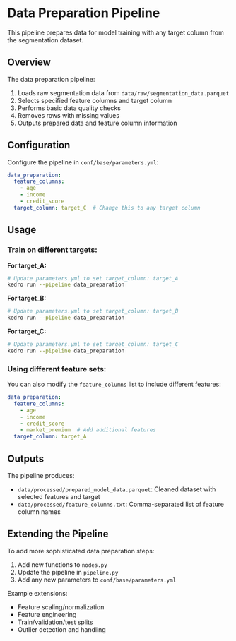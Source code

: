 # Data Preparation Pipeline

This pipeline prepares data for model training with any target column from the segmentation dataset.

## Overview

The data preparation pipeline:
1. Loads raw segmentation data from `data/raw/segmentation_data.parquet`
2. Selects specified feature columns and target column
3. Performs basic data quality checks
4. Removes rows with missing values
5. Outputs prepared data and feature column information

## Configuration

Configure the pipeline in `conf/base/parameters.yml`:

```yaml
data_preparation:
  feature_columns:
    - age
    - income 
    - credit_score
  target_column: target_C  # Change this to any target column
```

## Usage

### Train on different targets:

**For target_A:**
```bash
# Update parameters.yml to set target_column: target_A
kedro run --pipeline data_preparation
```

**For target_B:**
```bash  
# Update parameters.yml to set target_column: target_B
kedro run --pipeline data_preparation
```

**For target_C:**
```bash
# Update parameters.yml to set target_column: target_C  
kedro run --pipeline data_preparation
```

### Using different feature sets:

You can also modify the `feature_columns` list to include different features:

```yaml
data_preparation:
  feature_columns:
    - age
    - income
    - credit_score
    - market_premium  # Add additional features
  target_column: target_A
```

## Outputs

The pipeline produces:
- `data/processed/prepared_model_data.parquet`: Cleaned dataset with selected features and target
- `data/processed/feature_columns.txt`: Comma-separated list of feature column names

## Extending the Pipeline

To add more sophisticated data preparation steps:
1. Add new functions to `nodes.py`
2. Update the pipeline in `pipeline.py` 
3. Add any new parameters to `conf/base/parameters.yml`

Example extensions:
- Feature scaling/normalization
- Feature engineering
- Train/validation/test splits
- Outlier detection and handling

